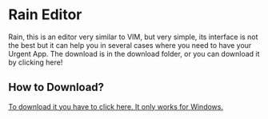 # Rain Editor

Rain, this is an editor very similar to VIM, but very simple, its interface is not the best but it can help you in several cases where you need to have your Urgent App. The download is in the download folder, or you can download it by clicking here!

## How to Download?

<a href="https://github.com/NopAngel/rain/releases/download/untagged-9eb638064865db183d63/r_rain.exe">To download it you have to click here. It only works for Windows.</a>
